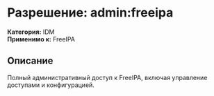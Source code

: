 # Разрешение: admin:freeipa

**Категория:** IDM  
**Применимо к:** FreeIPA

## Описание
Полный административный доступ к FreeIPA, включая управление доступами и конфигурацией.
